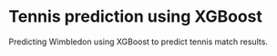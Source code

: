 # Tennis prediction using XGBoost
Predicting Wimbledon using XGBoost to predict tennis match results.
